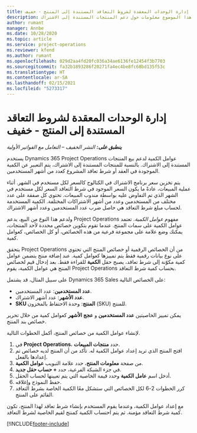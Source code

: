 ```yaml
---
title: إدارة الوحدات المعقدة لشروط التعاقد المستندة إلى المنتج - خفيف
description: يوفر هذا الموضوع معلومات حول دعم المنتجات المستندة إلى الاشتراك.
author: rumant
manager: Annbe
ms.date: 10/28/2020
ms.topic: article
ms.service: project-operations
ms.reviewer: kfend
ms.author: rumant
ms.openlocfilehash: 029d2aa4fd20fc036a34ae6136fe12454f3b7703
ms.sourcegitcommit: fa32b1893286f20271fa4ec4be8fc68bd135f53c
ms.translationtype: HT
ms.contentlocale: ar-SA
ms.lasthandoff: 02/15/2021
ms.locfileid: "5273317"
---
```

# <a name="manage-complex-units-for-product-based-contract-lines---lite"></a>إدارة الوحدات المعقدة لشروط التعاقد المستندة إلى المنتج - خفيف

_**ينطبق على:** النشر الخفيف – التعامل مع الفواتير الأولية_

يستخدم Dynamics 365 Project Operations عوامل الكمية لدعم بيع المنتجات المستندة إلى الاشتراك. بالنسبة للمنتجات المستندة إلى الاشتراك، يتم التعبير عن الكمية الموجودة في العقد أو شرط تعاقد المشروع كعدد من أشهر المستخدمين.

يتم تخزين سعر برنامج الاشتراك في الكتالوج كالسعر لكل مستخدم في الشهر. أثناء عملية المبيعات، عادةً ما يكون السعر الموجود في شرط التعاقد السعر لكل مستخدم في الشهر الذي تم التفاوض عليه بواسطة مندوب المبيعات. تحتوي كل صفقة على عدد مختلف من المستخدمين وعدد من أشهر الاشتراكات المختلفة. الكمية المستخدمة لحساب مبلغ شرط التعاقد هي حاصل ضرب عدد المستخدمين وعدد أشهر الاشتراك.

ولدعم هذا النوع من البيع، يدعم Project Operations مفهوم *عوامل الكمية*. تعتمد عوامل الكمية على سمات المنتج. عندما تقوم بتكوين خصائص محددة لأحد المنتجات، يمكنك وضع علامة على مجموعة فرعية من هذه الخصائص، أو كل الخصائص، كعوامل كمية.

يتحقق Project Operations من أن الخصائص الرقمية أو خصائص المنتج التي تحتوي على نوع بيانات رقمية فقط يتم تمييزها كعوامل كمية. عند إضافة منتج يتضمن عوامل كمية مكوّنة إلى شرط تعاقد، يصبح حقل **الكمية** للقراءة فقط. بعد إدخال قيم لخصائص المنتج هي عوامل الكمية، يقوم Project Operations بحساب كمية شرط التعاقد.

على سبيل المثال، قد يشتمل Dynamics 365 Sales على الخصائص التالية:

- **عدد المستخدمين**: عدد المستخدمين.
- **عدد الأشهر**: عدد أشهر الاشتراك.
- **SKU‏‎ المنتج**: وحدة الاحتفاظ بالمخزون (SKU) للمنتج.

يمكن تمييز الخاصيتين **عدد المستخدمين** و **عجج الأشهر** كعوامل كمية من خلال تحرير خصائص بند المنتج.

لإنشاء عوامل الكمية من خصائص المنتج، أكمل الخطوات التالية.

1. في **Project Operations**، حدد **منتجات المبيعات**.
2. افتح المنتج الذي تريد إعداد عوامل الكمية له. تأكد من أن المنتج لديه خصائص تم إعدادها بالفعل.
3. من صفحة **معلومات المنتح**، حدد علامة التبويب **عوامل الكمية**.
4. في جزء الشبكة الفرعية، حدد **+ حساب حقل جديد**.
5. أدخل اسم **عامل الكمية** وحدد قيمة الخاصية التي يتم تعيينها لحساب الحقل.
6. حفظ النموذج وإغلاقه.
7. كرر الخطوات 2-6 لكل الخصائص التي ستشكل معًا الكمية الخاصة بشرط التعاقد القائم على المنتج.

مع إعداد عوامل الكمية، وعندما يقوم المستخدم بإنشاء شرط تعاقد لهذا المنتج، تكون كمية شرط التعاقد مؤمنة. ثم يتم احتساب الكمية كمنتج لقيم الخاصية لشرط التعاقد.


[!INCLUDE[footer-include](../../includes/footer-banner.md)]